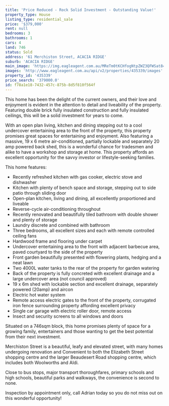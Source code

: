 ```yaml
---
title: 'Price Reduced - Rock Solid Investment - Outstanding Value!'
property_type: House
listing_type: residential_sale
price: '$379,000'
rent: null
bedrooms: 3
bathrooms: 1
cars: 4
land: 746
status: Sold
address: '61 Merchiston Street, ACACIA RIDGE'
suburb: 'ACACIA RIDGE'
main_image: 'https://img.eagleagent.com.au/MReTm0tKCHfogNtpZWZ3QFWSat8=/1280x854/smart/https://s3-us-west-2.amazonaws.com/eagleagent-orig/images/6823372/120744353-image-M.jpg'
images: 'http://www.eagleagent.com.au/api/v2/properties/435339/images'
property_id: '435339'
price_search: '379000.0'
id: f78a1e18-7432-457c-875b-8d5f810f564f
---
```

This home has been the delight of the current owners, and their love and enjoyment is evident in the attention to detail and liveability of the property. Featuring double brick fully insulated construction and fully insulated ceilings, this will be a solid investment for years to come.

With an open plan living, kitchen and dining stepping out to a cool undercover entertaining area to the front of the property, this property promises great spaces for entertaining and enjoyment. Also featuring a massive, 19 x 6 metre air-conditioned, partially lockable and separately 20 amp powered back shed, this is a wonderful chance for tradesmen and alike to have a workshop and storage at home. This property affords an excellent opportunity for the savvy investor or lifestyle-seeking families.

This home features:

*  Recently refreshed kitchen with gas cooker, electric stove and dishwasher
*  Kitchen with plenty of bench space and storage, stepping out to side patio through sliding door
*  Open-plan kitchen, living and dining, all excellently proportioned and liveable
*  Reverse-cycle air-conditioning throughout
*  Recently renovated and beautifully tiled bathroom with double shower and plenty of storage
*  Laundry discrete and combined with bathroom
*  Three bedrooms, all excellent sizes and each with remote controlled ceiling fans
*  Hardwood frame and flooring under carpet
*  Undercover entertaining area to the front with adjacent barbecue area, paved courtyard to the side of the property
*  Front garden beautifully presented with flowering plants, hedging and a neat lawn
*  Two 4000L water tanks to the rear of the property for garden watering
*  Back of the property is fully concreted with excellent drainage and a large undercover area (not council approved)
*  19 x 6m shed with lockable section and excellent drainage, separately powered (20amp) and aircon
*  Electric hot water system
*  Remote access electric gates to the front of the property, corrugated iron fence surrounding property affording excellent privacy
*  Single car garage with electric roller door, remote access
*  Insect and security screens to all windows and doors

Situated on a 746sqm block, this home promises plenty of space for a growing family, entertainers and those wanting to get the best potential from their next investment.

Merchiston Street is a beautiful, leafy and elevated street, with many homes undergoing renovation and Convenient to both the Elizabeth Street shopping centre and the larger Beaudesert Road shopping centre, which includes both Woolworths and Aldi.

Close to bus stops, major transport thoroughfares, primary schools and high schools, beautiful parks and walkways, the convenience is second to none.

Inspection by appointment only, call Adrian today so you do not miss out on this wonderful opportunity!